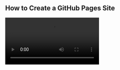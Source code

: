 ## How to Create a GitHub Pages Site

![Video](https://semiclickbait.github.io/LucaTechTips/files/githubpagestutorial.mp4) 
